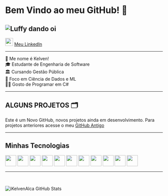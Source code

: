 # Bem Vindo ao meu GitHub! 🐙

![Luffy dando oi](https://i.pinimg.com/originals/1e/fb/fa/1efbfa1a2ec2ab19ee0bc9a855c31a78.gif)
-------------

<img href="https://www.linkedin.com/in/kelven-bonfim/" src="https://cdn.jsdelivr.net/gh/devicons/devicon@latest/icons/linkedin/linkedin-original.svg" height=25px /> [Meu LinkedIn](https://www.linkedin.com/in/kelven-bonfim/)

-------------

🫡 Me nome é Kelven! <br>
🎓 Estudante de Engenharia de Software <br>
🏛️ Cursando Gestão Pública<br>
🐍 Foco em Ciência de Dados e ML<br>
🧑‍💻 Gosto de Programar em C#

-------------
## ALGUNS PROJETOS 🗂️

Este é um Novo GitHub, novos projetos ainda em desenvolvimento. Para projetos anteriores acesse o meu [GitHub Antigo](https://github.com/KelvenAlca)

-------------
## Minhas Tecnologias
<p aling="center">
<img src="https://cdn.jsdelivr.net/gh/devicons/devicon@latest/icons/python/python-original.svg" height=35px/>
<img src="https://cdn.jsdelivr.net/gh/devicons/devicon@latest/icons/jupyter/jupyter-original-wordmark.svg" height=35px/>
<img src="https://cdn.jsdelivr.net/gh/devicons/devicon@latest/icons/apachespark/apachespark-original.svg" height=35px />
<img src="https://cdn.jsdelivr.net/gh/devicons/devicon@latest/icons/azuresqldatabase/azuresqldatabase-original.svg" height=35px/>
<img src="https://cdn.jsdelivr.net/gh/devicons/devicon@latest/icons/html5/html5-original.svg" height=35px/>
<img src="https://cdn.jsdelivr.net/gh/devicons/devicon@latest/icons/css3/css3-original.svg" height=35px/>
<img src="https://cdn.jsdelivr.net/gh/devicons/devicon@latest/icons/bootstrap/bootstrap-original.svg" height=35px/>
<img src="https://cdn.jsdelivr.net/gh/devicons/devicon@latest/icons/javascript/javascript-plain.svg" height=35px/>
<img src="https://cdn.jsdelivr.net/gh/devicons/devicon@latest/icons/csharp/csharp-original.svg" height=35px/>
<img src="https://cdn.jsdelivr.net/gh/devicons/devicon@latest/icons/dotnetcore/dotnetcore-original.svg" height=35px/>
<img src="https://cdn.jsdelivr.net/gh/devicons/devicon@latest/icons/git/git-original.svg" height=35px/>
</p>

------------
<br>

![iKelvenAlca GitHub Stats](https://github-readme-stats.vercel.app/api?username=iKelvenAlca&show_icons=true&theme=radical)